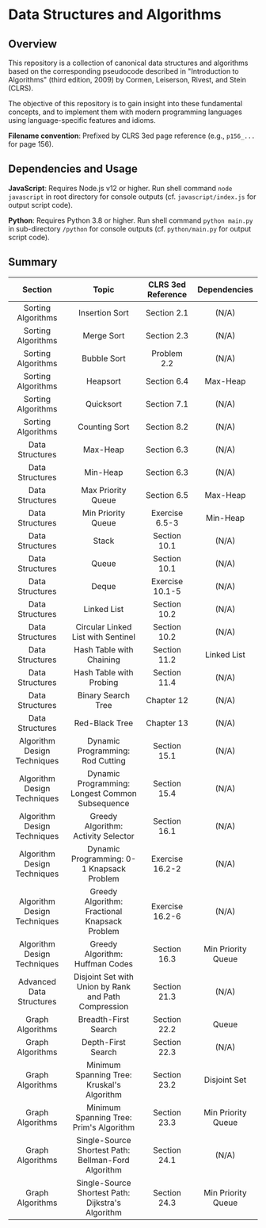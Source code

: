 # Data Structures and Algorithms

## Overview

This repository is a collection of canonical data structures and algorithms based on the corresponding pseudocode described in "Introduction to Algorithms" (third edition, 2009) by Cormen, Leiserson, Rivest, and Stein (CLRS).

The objective of this repository is to gain insight into these fundamental concepts, and to implement them with modern programming languages using language-specific features and idioms.

**Filename convention**: Prefixed by CLRS 3ed page reference (e.g., `p156_...` for page 156).

## Dependencies and Usage

**JavaScript**: Requires Node.js v12 or higher. Run shell command `node javascript` in root directory for console outputs (cf. `javascript/index.js` for output script code).

**Python**: Requires Python 3.8 or higher. Run shell command `python main.py` in sub-directory `/python` for console outputs (cf. `python/main.py` for output script code).

## Summary

| Section | Topic | CLRS 3ed Reference | Dependencies |
| :---: | :---: | :---: | :---: |
| Sorting Algorithms | Insertion Sort | Section 2.1 | (N/A) |
| Sorting Algorithms | Merge Sort | Section 2.3 | (N/A) |
| Sorting Algorithms | Bubble Sort | Problem 2.2 | (N/A) |
| Sorting Algorithms | Heapsort | Section 6.4 | Max-Heap |
| Sorting Algorithms | Quicksort | Section 7.1 | (N/A) |
| Sorting Algorithms | Counting Sort | Section 8.2 | (N/A) |
| Data Structures | Max-Heap | Section 6.3 | (N/A) |
| Data Structures | Min-Heap | Section 6.3 | (N/A) |
| Data Structures | Max Priority Queue | Section 6.5 | Max-Heap |
| Data Structures | Min Priority Queue | Exercise 6.5-3 | Min-Heap |
| Data Structures | Stack | Section 10.1 | (N/A) |
| Data Structures | Queue | Section 10.1 | (N/A) |
| Data Structures | Deque | Exercise 10.1-5 | (N/A) |
| Data Structures | Linked List | Section 10.2 | (N/A) |
| Data Structures | Circular Linked List with Sentinel | Section 10.2 | (N/A) |
| Data Structures | Hash Table with Chaining | Section 11.2 | Linked List |
| Data Structures | Hash Table with Probing | Section 11.4 | (N/A) |
| Data Structures | Binary Search Tree | Chapter 12 | (N/A) |
| Data Structures | Red-Black Tree | Chapter 13 | (N/A) |
| Algorithm Design Techniques | Dynamic Programming: Rod Cutting | Section 15.1 | (N/A) |
| Algorithm Design Techniques | Dynamic Programming: Longest Common Subsequence | Section 15.4 | (N/A) |
| Algorithm Design Techniques | Greedy Algorithm: Activity Selector | Section 16.1 | (N/A) |
| Algorithm Design Techniques | Dynamic Programming: 0-1 Knapsack Problem | Exercise 16.2-2 | (N/A) |
| Algorithm Design Techniques | Greedy Algorithm: Fractional Knapsack Problem | Exercise 16.2-6 | (N/A) |
| Algorithm Design Techniques | Greedy Algorithm: Huffman Codes| Section 16.3 | Min Priority Queue |
| Advanced Data Structures | Disjoint Set with Union by Rank and Path Compression | Section 21.3  | (N/A) |
| Graph Algorithms | Breadth-First Search | Section 22.2 | Queue |
| Graph Algorithms | Depth-First Search | Section 22.3 | (N/A) |
| Graph Algorithms | Minimum Spanning Tree: Kruskal's Algorithm | Section 23.2 | Disjoint Set |
| Graph Algorithms | Minimum Spanning Tree: Prim's Algorithm | Section 23.3 | Min Priority Queue |
| Graph Algorithms | Single-Source Shortest Path: Bellman-Ford Algorithm | Section 24.1 | (N/A) |
| Graph Algorithms | Single-Source Shortest Path: Dijkstra's Algorithm | Section 24.3 | Min Priority Queue |
